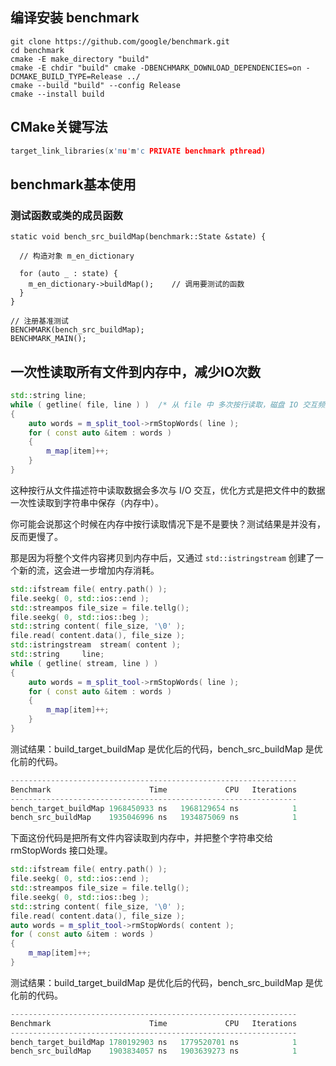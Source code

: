 ## 编译安装 benchmark

```shell
git clone https://github.com/google/benchmark.git
cd benchmark
cmake -E make_directory "build"
cmake -E chdir "build" cmake -DBENCHMARK_DOWNLOAD_DEPENDENCIES=on -DCMAKE_BUILD_TYPE=Release ../
cmake --build "build" --config Release
cmake --install build
```

## CMake关键写法

```C++
target_link_libraries(x'mu'm'c PRIVATE benchmark pthread)
```

## benchmark基本使用

### 测试函数或类的成员函数

```
static void bench_src_buildMap(benchmark::State &state) {
  
  // 构造对象 m_en_dictionary

  for (auto _ : state) {
    m_en_dictionary->buildMap();	// 调用要测试的函数
  }
}

// 注册基准测试
BENCHMARK(bench_src_buildMap);
BENCHMARK_MAIN();
```

## 一次性读取所有文件到内存中，减少IO次数

```C++
std::string line;
while ( getline( file, line ) )  /* 从 file 中 多次按行读取，磁盘 IO 交互频繁 */
{
	auto words = m_split_tool->rmStopWords( line );
	for ( const auto &item : words )
	{
		m_map[item]++;
	}
}
```

这种按行从文件描述符中读取数据会多次与 I/O 交互，优化方式是把文件中的数据一次性读取到字符串中保存（内存中）。

你可能会说那这个时候在内存中按行读取情况下是不是要快？测试结果是并没有，反而更慢了。

那是因为将整个文件内容拷贝到内存中后，又通过 `std::istringstream` 创建了一个新的流，这会进一步增加内存消耗。

```C++
std::ifstream file( entry.path() );
file.seekg( 0, std::ios::end );
std::streampos file_size = file.tellg();
file.seekg( 0, std::ios::beg );
std::string content( file_size, '\0' );
file.read( content.data(), file_size );
std::istringstream	stream( content );
std::string		line;
while ( getline( stream, line ) )
{
	auto words = m_split_tool->rmStopWords( line );
	for ( const auto &item : words )
	{
		m_map[item]++;
	}
}
```

测试结果：build_target_buildMap 是优化后的代码，bench_src_buildMap 是优化前的代码。

```c++
----------------------------------------------------------------
Benchmark                      Time             CPU   Iterations
----------------------------------------------------------------
bench_target_buildMap 1968450933 ns   1968129654 ns            1
bench_src_buildMap    1935046996 ns   1934875069 ns            1
```

下面这份代码是把所有文件内容读取到内存中，并把整个字符串交给 rmStopWords 接口处理。

```c++
std::ifstream file( entry.path() );
file.seekg( 0, std::ios::end );
std::streampos file_size = file.tellg();
file.seekg( 0, std::ios::beg );
std::string content( file_size, '\0' );
file.read( content.data(), file_size );
auto words = m_split_tool->rmStopWords( content );
for ( const auto &item : words )
{
	m_map[item]++;
}
```

测试结果：build_target_buildMap 是优化后的代码，bench_src_buildMap 是优化前的代码。

```c++
----------------------------------------------------------------
Benchmark                      Time             CPU   Iterations
----------------------------------------------------------------
bench_target_buildMap 1780192903 ns   1779520701 ns            1
bench_src_buildMap    1903834057 ns   1903639273 ns            1
```


